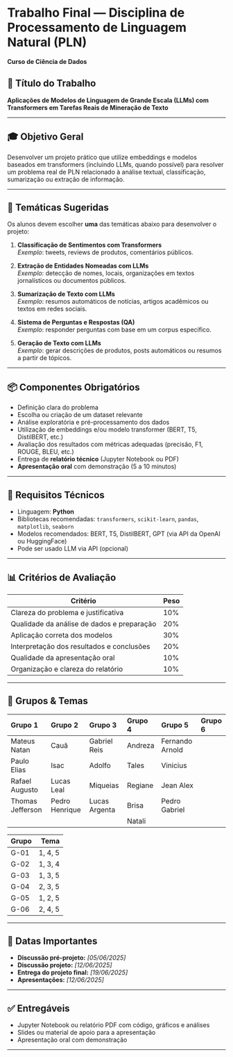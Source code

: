 # Trabalho Final — Disciplina de Processamento de Linguagem Natural (PLN)  
**Curso de Ciência de Dados**

## 🎯 Título do Trabalho
**Aplicações de Modelos de Linguagem de Grande Escala (LLMs) com Transformers em Tarefas Reais de Mineração de Texto**

---

## 🎓 Objetivo Geral

Desenvolver um projeto prático que utilize embeddings e modelos baseados em transformers (incluindo LLMs, quando possível) para resolver um problema real de PLN relacionado à análise textual, classificação, sumarização ou extração de informação.

---

## 🧠 Temáticas Sugeridas

Os alunos devem escolher **uma** das temáticas abaixo para desenvolver o projeto:

1. **Classificação de Sentimentos com Transformers**  
   *Exemplo*: tweets, reviews de produtos, comentários públicos.

2. **Extração de Entidades Nomeadas com LLMs**  
   *Exemplo*: detecção de nomes, locais, organizações em textos jornalísticos ou documentos públicos.

3. **Sumarização de Texto com LLMs**  
   *Exemplo*: resumos automáticos de notícias, artigos acadêmicos ou textos em redes sociais.

4. **Sistema de Perguntas e Respostas (QA)**  
   *Exemplo*: responder perguntas com base em um corpus específico.

5. **Geração de Texto com LLMs**  
   *Exemplo*: gerar descrições de produtos, posts automáticos ou resumos a partir de tópicos.
---

## 📦 Componentes Obrigatórios

- Definição clara do problema
- Escolha ou criação de um dataset relevante
- Análise exploratória e pré-processamento dos dados
- Utilização de embeddings e/ou modelo transformer (BERT, T5, DistilBERT, etc.)
- Avaliação dos resultados com métricas adequadas (precisão, F1, ROUGE, BLEU, etc.)
- Entrega de **relatório técnico** (Jupyter Notebook ou PDF)
- **Apresentação oral** com demonstração (5 a 10 minutos)

---

## 🧰 Requisitos Técnicos

- Linguagem: **Python**
- Bibliotecas recomendadas: `transformers`, `scikit-learn`, `pandas`, `matplotlib`, `seaborn`
- Modelos recomendados: BERT, T5, DistilBERT, GPT (via API da OpenAI ou HuggingFace)
- Pode ser usado LLM via API (opcional)

---

## 📊 Critérios de Avaliação

| Critério                                      | Peso |
|----------------------------------------------|------|
| Clareza do problema e justificativa          | 10%  |
| Qualidade da análise de dados e preparação   | 20%  |
| Aplicação correta dos modelos                | 30%  |
| Interpretação dos resultados e conclusões    | 20%  |
| Qualidade da apresentação oral               | 10%  |
| Organização e clareza do relatório           | 10%  |

---
## 📅 Grupos & Temas


| Grupo 1          | Grupo 2        | Grupo 3       | Grupo 4 | Grupo 5         | Grupo 6 |
|:-----------------|:---------------|:--------------|:--------|:----------------|:--------|
| Mateus Natan     | Cauã           | Gabriel Reis  | Andreza | Fernando Arnold |         |            
| Paulo Elias      | Isac           | Adolfo        | Tales   | Vinicius        |         |            
| Rafael Augusto   | Lucas Leal     | Miqueias      | Regiane | Jean Alex       |         |            
| Thomas Jefferson | Pedro Henrique | Lucas Argenta | Brisa   | Pedro Gabriel   |         |
|                  |                |               | Natali  |                 |         |


| Grupo |    Tema |
|:------|--------:|
| G-01  | 1, 4, 5 |
| G-02  | 1, 3, 4 |
| G-03  | 1, 3, 5 |
| G-04  | 2, 3, 5 |
| G-05  | 1, 2, 5 |
| G-06  | 2, 4, 5 |



---

## 📅 Datas Importantes

- **Discussão pré-projeto:** _[05/06/2025]_
- **Discussão projeto:** _[12/06/2025]_
- **Entrega do projeto final:** _[19/06/2025]_
- **Apresentações:** _[12/06/2025]_

---

## ✅ Entregáveis

- Jupyter Notebook ou relatório PDF com código, gráficos e análises
- Slides ou material de apoio para a apresentação
- Apresentação oral com demonstração

---



